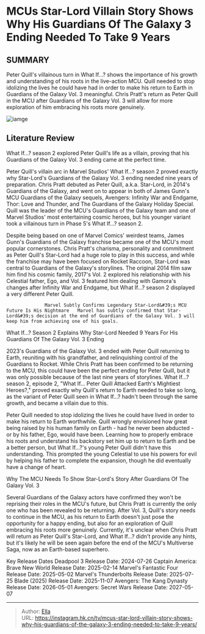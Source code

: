 # MCUs Star-Lord Villain Story Shows Why His Guardians Of The Galaxy 3 Ending Needed To Take 9 Years


## SUMMARY 



  Peter Quill&#39;s villainous turn in What If...? shows the importance of his growth and understanding of his roots in the live-action MCU.   Quill needed to stop idolizing the lives he could have had in order to make his return to Earth in Guardians of the Galaxy Vol. 3 meaningful.   Chris Pratt&#39;s return as Peter Quill in the MCU after Guardians of the Galaxy Vol. 3 will allow for more exploration of him embracing his roots more genuinely.  

![iamge](https://static1.srcdn.com/wordpress/wp-content/uploads/2024/01/star-lord-in-front-of-fire-in-guardians-of-the-galaxy-vol-3-with-young-peter-quill-as-a-villain-in-what-if-season-2.jpg)

## Literature Review
What If...? season 2 explored Peter Quill&#39;s life as a villain, proving that his Guardians of the Galaxy Vol. 3 ending came at the perfect time.




Peter Quill&#39;s villain arc in Marvel Studios&#39; What If...? season 2 proved exactly why Star-Lord&#39;s Guardians of the Galaxy Vol. 3 ending needed nine years of preparation. Chris Pratt debuted as Peter Quill, a.k.a. Star-Lord, in 2014&#39;s Guardians of the Galaxy, and went on to appear in both of James Gunn&#39;s MCU Guardians of the Galaxy sequels, Avengers: Infinity War and Endgame, Thor: Love and Thunder, and The Guardians of the Galaxy Holiday Special. Quill was the leader of the MCU&#39;s Guardians of the Galaxy team and one of Marvel Studios&#39; most entertaining cosmic heroes, but his younger variant took a villainous turn in Phase 5&#39;s What If...? season 2.




Despite being based on one of Marvel Comics&#39; weirdest teams, James Gunn&#39;s Guardians of the Galaxy franchise became one of the MCU&#39;s most popular cornerstones. Chris Pratt&#39;s charisma, personality and commitment as Peter Quill&#39;s Star-Lord had a huge role to play in this success, and while the franchise may have been focused on Rocket Raccoon, Star-Lord was central to Guardians of the Galaxy&#39;s storylines. The original 2014 film saw him find his cosmic family, 2017&#39;s Vol. 2 explored his relationship with his Celestial father, Ego, and Vol. 3 featured him dealing with Gamora&#39;s changes after Infinity War and Endgame, but What If...? season 2 displayed a very different Peter Quill.

                  Marvel Subtly Confirms Legendary Star-Lord&#39;s MCU Future Is His Nightmare   Marvel has subtly confirmed that Star-Lord&#39;s decision at the end of Guardians of the Galaxy Vol. 3 will keep him from achieving one of his goals.    


 What If...? Season 2 Explains Why Star-Lord Needed 9 Years For His Guardians Of The Galaxy Vol. 3 Ending 
         




2023&#39;s Guardians of the Galaxy Vol. 3 ended with Peter Quill returning to Earth, reuniting with his grandfather, and relinquishing control of the Guardians to Rocket. While Chris Pratt has been confirmed to be returning to the MCU, this could have been the perfect ending for Peter Quill, but it was only possible because of the last nine years of storylines. What If...? season 2, episode 2, &#34;What If... Peter Quill Attacked Earth&#39;s Mightiest Heroes?,&#34; proved exactly why Quill&#39;s return to Earth needed to take so long, as the variant of Peter Quill seen in What If...? hadn&#39;t been through the same growth, and became a villain due to this.

Peter Quill needed to stop idolizing the lives he could have lived in order to make his return to Earth worthwhile. Quill wrongly envisioned how great being raised by his human family on Earth - had he never been abducted - or by his father, Ego, would have been. Learning how to properly embrace his roots and understand his backstory set him up to return to Earth and be a better person, but What If...?&#39;s young Peter Quill didn&#39;t have this understanding. This prompted the young Celestial to use his powers for evil by helping his father to complete the expansion, though he did eventually have a change of heart.






 Why The MCU Needs To Show Star-Lord&#39;s Story After Guardians Of The Galaxy Vol. 3 
          

Several Guardians of the Galaxy actors have confirmed they won&#39;t be reprising their roles in the MCU&#39;s future, but Chris Pratt is currently the only one who has been revealed to be returning. After Vol. 3, Quill&#39;s story needs to continue in the MCU, as his return to Earth doesn&#39;t just pose the opportunity for a happy ending, but also for an exploration of Quill embracing his roots more genuinely. Currently, it&#39;s unclear when Chris Pratt will return as Peter Quill&#39;s Star-Lord, and What If...? didn&#39;t provide any hints, but it&#39;s likely he will be seen again before the end of the MCU&#39;s Multiverse Saga, now as an Earth-based superhero.

  Key Release Dates              Deadpool 3 Release Date: 2024-07-26                    Captain America: Brave New World Release Date: 2025-02-14                   Marvel&#39;s Fantastic Four Release Date: 2025-05-02                   Marvel&#39;s Thunderbolts Release Date: 2025-07-25                   Blade (2025) Release Date: 2025-11-07                   Avengers: The Kang Dynasty  Release Date: 2026-05-01                    Avengers: Secret Wars Release Date: 2027-05-07      

---

> Author: [Ella](https://instagram.hk.cn/)  
> URL: https://instagram.hk.cn/tv/mcus-star-lord-villain-story-shows-why-his-guardians-of-the-galaxy-3-ending-needed-to-take-9-years/  

